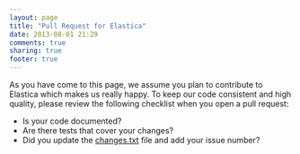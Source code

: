 ```yaml
---
layout: page
title: "Pull Request for Elastica"
date: 2013-08-01 21:29
comments: true
sharing: true
footer: true
---
```

As you have come to this page, we assume you plan to contribute to Elastica which makes us really happy. To keep our code consistent and high quality, please review the following checklist when you open a pull request:

 * Is your code documented? 
 * Are there tests that cover your changes?
 * Did you update the [changes.txt](https://github.com/ruflin/Elastica/blob/master/changes.txt) file and add your issue number?